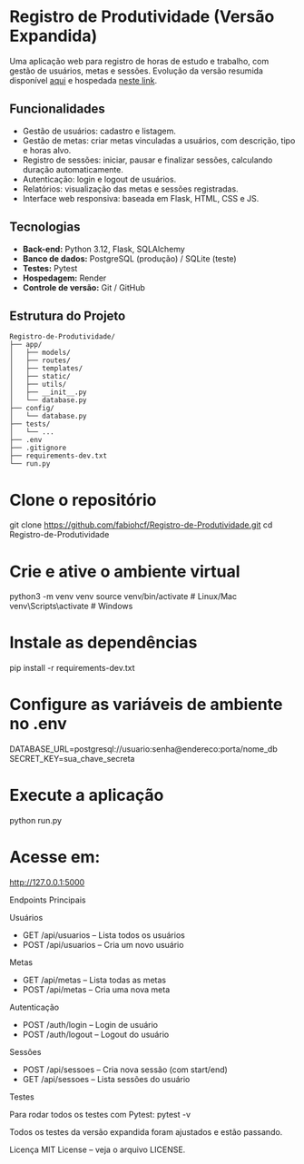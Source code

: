 # Registro de Produtividade (Versão Expandida)

Uma aplicação web para registro de horas de estudo e trabalho, com gestão de usuários, metas e sessões. Evolução da versão resumida disponível [aqui](https://github.com/fabiohcf/Registro-de-Produtividade-Simplificado) e hospedada [neste link](https://registro-de-produtividade-simplificado.onrender.com/).

## Funcionalidades

- Gestão de usuários: cadastro e listagem.  
- Gestão de metas: criar metas vinculadas a usuários, com descrição, tipo e horas alvo.  
- Registro de sessões: iniciar, pausar e finalizar sessões, calculando duração automaticamente.  
- Autenticação: login e logout de usuários.  
- Relatórios: visualização das metas e sessões registradas.  
- Interface web responsiva: baseada em Flask, HTML, CSS e JS.  

## Tecnologias

- **Back-end:** Python 3.12, Flask, SQLAlchemy  
- **Banco de dados:** PostgreSQL (produção) / SQLite (teste)  
- **Testes:** Pytest  
- **Hospedagem:** Render  
- **Controle de versão:** Git / GitHub  

## Estrutura do Projeto

```text
Registro-de-Produtividade/
├── app/
│   ├── models/
│   ├── routes/
│   ├── templates/
│   ├── static/
│   ├── utils/
│   ├── __init__.py
│   └── database.py
├── config/
│   └── database.py
├── tests/
│   └── ...
├── .env
├── .gitignore
├── requirements-dev.txt
└── run.py
```
# Clone o repositório
git clone https://github.com/fabiohcf/Registro-de-Produtividade.git
cd Registro-de-Produtividade

# Crie e ative o ambiente virtual
python3 -m venv venv
source venv/bin/activate  # Linux/Mac
venv\Scripts\activate     # Windows

# Instale as dependências
pip install -r requirements-dev.txt

# Configure as variáveis de ambiente no .env
DATABASE_URL=postgresql://usuario:senha@endereco:porta/nome_db
SECRET_KEY=sua_chave_secreta

# Execute a aplicação
python run.py

# Acesse em:
http://127.0.0.1:5000

Endpoints Principais

Usuários
- GET /api/usuarios – Lista todos os usuários
- POST /api/usuarios – Cria um novo usuário

Metas
- GET /api/metas – Lista todas as metas
- POST /api/metas – Cria uma nova meta

Autenticação
- POST /auth/login – Login de usuário
- POST /auth/logout – Logout do usuário

Sessões
- POST /api/sessoes – Cria nova sessão (com start/end)
- GET /api/sessoes – Lista sessões do usuário

Testes

Para rodar todos os testes com Pytest:
pytest -v

Todos os testes da versão expandida foram ajustados e estão passando.

Licença
MIT License – veja o arquivo LICENSE.
